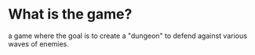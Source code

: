# What is the game?
a game where the goal is to create a "dungeon" to defend against various waves of enemies.
